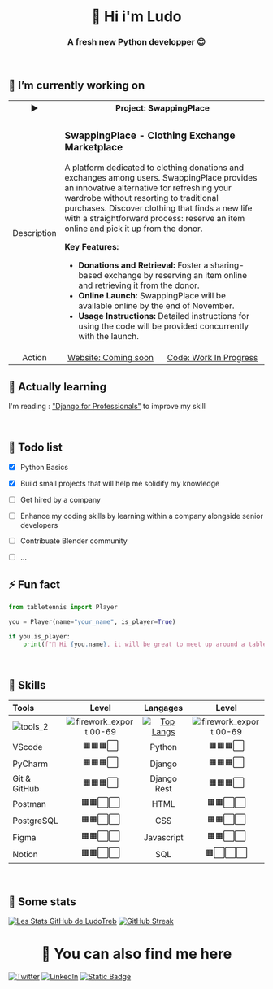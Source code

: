 <h1 align="center" dir="auto">👋 Hi i'm Ludo</h1>
<h3 align="center" dir="auto">A fresh new Python developper 😊</h3>

<!--
<br>
<p align="center" dir="auto">🚧 I'll put here more information on me, very soon 🚧</p>
-->
<br>

## 🔭 I’m currently working on

<table align="center">
  <tr>
    <th>►</th>
    <th colspan='2'>Project: SwappingPlace</th>
  </tr>
  <tr>
    <td>Description</td>
    <td colspan='2'>
<h3>SwappingPlace - Clothing Exchange Marketplace</h3>

A platform dedicated to clothing donations and exchanges among users. SwappingPlace provides an innovative alternative for refreshing your wardrobe without resorting to traditional purchases. Discover clothing that finds a new life with a straightforward process: reserve an item online and pick it up from the donor.

**Key Features:**
- **Donations and Retrieval:** Foster a sharing-based exchange by reserving an item online and retrieving it from the donor.
- **Online Launch:** SwappingPlace will be available online by the end of November.
- **Usage Instructions:** Detailed instructions for using the code will be provided concurrently with the launch.
</td>
  </tr>
  <tr>
    <td align="center">Action</td>
    <td  align="center"><a href="#">Website: Coming soon</a></td> <td align="center"><a href="https://github.com/LudoTreb/Swapping-place">Code: Work In Progress</a></td>
  </tr>
</table>


## 🌱 Actually learning

I'm reading : ["Django for Professionals"](https://djangoforprofessionals.com/) to improve my skill 
<!--
I'm reading : ["Obey the testing goat!"](http://www.obeythetestinggoat.com/) to improve my skill 
-->

<br>

## 📌 Todo list
- [x] Python Basics
- [x] Build small projects that will help me solidify my knowledge
- [ ] Get hired by a company
- [ ] Enhance my coding skills by learning within a company alongside senior developers
- [ ] Contribuate Blender community
- [ ] ...



## ⚡ Fun fact

```python
from tabletennis import Player

you = Player(name="your_name", is_player=True)

if you.is_player:
    print(f"👋 Hi {you.name}, it will be great to meet up around a table tennis 🏓❣️😊")
```
<br>


## 🧩 Skills 

| Tools           |   Level    |   Langages   |   Level    |
| :---            |   :---:    |    :---:     |   :---: 
|      ![tools_2](https://github.com/LudoTreb/LudoTreb/assets/104355218/0f60db04-7f2b-4680-877d-54f449fd7dc2)           |    ![firework_export 00-69](https://github.com/LudoTreb/LudoTreb/assets/104355218/d67deae6-3436-47a1-bce3-1767cf838f4b)        |     [![Top Langs](https://github-readme-stats.vercel.app/api/top-langs/?username=LudoTreb&layout=compact)](https://github.com/LudoTreb/github-readme-stats)   | ![firework_export 00-69](https://github.com/LudoTreb/LudoTreb/assets/104355218/d67deae6-3436-47a1-bce3-1767cf838f4b) |
| VScode          | 🟧🟧🟧⬜️  | Python       | 🟧🟧🟧⬜️  |
| PyCharm         | 🟧🟧🟧⬜️  | Django       | 🟧🟧🟧⬜️  |      
| Git & GitHub    | 🟧🟧🟧⬜️  | Django Rest  | 🟧🟧🟧⬜️  |      
| Postman         | 🟧🟧⬜️⬜️  | HTML         | 🟧🟧⬜️⬜️  |      
| PostgreSQL      | 🟧🟧⬜️⬜️  | CSS          | 🟧🟧⬜️⬜️  |      
| Figma           | 🟧🟧⬜️⬜️  | Javascript   | 🟧🟧⬜️⬜️  |      
| Notion          | 🟧🟧⬜️⬜️  | SQL          | 🟧⬜️⬜️⬜️  |      

<br>

## 🚀 Some stats
[![Les Stats GitHub de LudoTreb](https://github-readme-stats.vercel.app/api?username=LudoTreb)](https://github.com/LudoTreb/github-readme-stats) [![GitHub Streak](https://github-readme-streak-stats-alpha-ecru.vercel.app?user=ludotreb&exclude_days=Sun)](https://git.io/streak-stats)
<h1 align="center" dir="auto">🎯 You can also find me here</h1>


[![Twitter](https://img.shields.io/badge/Twitter-%231DA1F2.svg?style=for-the-badge&logo=Twitter&logoColor=white)](https://twitter.com/ludthx)  [![LinkedIn](https://img.shields.io/badge/linkedin-%230077B5.svg?style=for-the-badge&logo=linkedin&logoColor=white)](https://www.linkedin.com/in/ludotreb/) [![Static Badge](https://img.shields.io/badge/my_resume-%23E3371E?style=for-the-badge&logo=internet%20explorer)](https://ludotreb.github.io/)






<!--

<table align="center">
    <thead>
        <tr>
            <th>Layer 1</th>
            <th>Layer 2</th>
            <th>Layer 3</th>
        </tr>
    </thead>
    <tbody>
        <tr>
            <td [![Top Langs](https://github-readme-stats.vercel.app/api/top-langs/?username=LudoTreb&layout=compact)](https://github.com/LudoTreb/github-readme-stats) rowspan=4></td>
            <td rowspan=2>L2 Name A</td>
            <td>L3 Name A</td>
        </tr>
        <tr>
            <td>L3 Name B</td>
        </tr>
        <tr>
            <td rowspan=2>L2 Name B</td>
            <td>L3 Name C</td>
        </tr>
        <tr>
            <td>L3 Name D</td>
        </tr>
    </tbody>
</table>


<table align="center">
  <tr>
    <th>🚀</th>
    <th colspan='2'>Project: 0002</th>
  </tr>
  <tr>
    <td>Description</td>
    <td colspan='2'>Lorem.<br><br><br></td>
  </tr>
  <tr>
    <td align="center">Action</td>
    <td  align="center"><a href="#">website</a></td> <td align="center"><a href="#">Code</a></td>
  </tr>
</table>


<!--
**LudoTreb/LudoTreb** is a ✨ _special_ ✨ repository because its `README.md` (this file) appears on your GitHub profile.

![Alt Text](mettre le lien image)  

Here are some ideas to get you started:

- 🔭 I’m currently working on ...
- 🌱 I’m currently learning ...
- 👯 I’m looking to collaborate on ...
- 🤔 I’m looking for help with ...
- 💬 Ask me about ...
- 📫 How to reach me: ...
- 😄 Pronouns: ...
- ⚡ Fun fact: ...
-->
